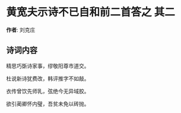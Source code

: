 # 黄宽夫示诗不已自和前二首答之  其二

**作者**: 刘克庄

## 诗词内容

精思巧斲诗家事，缪敬阳尊市道交。

杜说新诗犹费改，韩评推字不如敲。

衣传曾饮先师乳，弦绝今无异域胶。

欲引蔺卿怀内璧，吾贫未免以砖抛。

